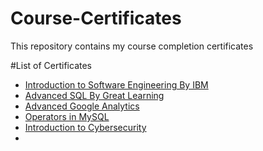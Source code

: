 # Course-Certificates
This repository contains my course completion certificates 

#List of Certificates
- [Introduction to Software Engineering By IBM](https://drive.google.com/file/d/1yDZGt4l5C9l9zygggDnfyaQ9jdIc3vuU/view?usp=sharing)
- [Advanced SQL By Great Learning](https://drive.google.com/file/d/1HH5xYARfcYiPoNAIvT-BlKM4dBJrQasA/view?usp=sharing)
- [Advanced Google Analytics](https://drive.google.com/file/d/1ObUrpWg3bFkplUhpfgg8YtmzpJV0iZ7Y/view?usp=sharing)
- [Operators in MySQL](https://drive.google.com/file/d/1wDRw8TP1B3ElUJ2G7W0WnGoKYZT1GpKD/view?usp=sharing)
- [Introduction to Cybersecurity](https://drive.google.com/file/d/1VJfbgSOQNyZRceUp54jPFuwTFprRv0m3/view?usp=sharing)
- 
